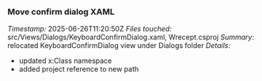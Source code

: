 ### Move confirm dialog XAML
*Timestamp:* 2025-06-26T11:20:50Z
*Files touched:* src/Views/Dialogs/KeyboardConfirmDialog.xaml, Wrecept.csproj
*Summary:* relocated KeyboardConfirmDialog view under Dialogs folder
*Details:*
- updated x:Class namespace
- added project reference to new path
